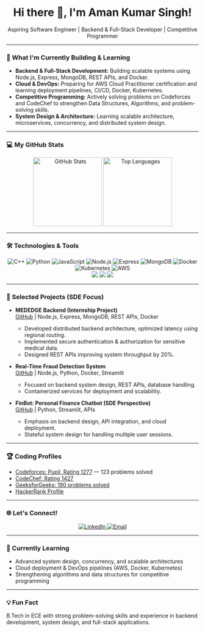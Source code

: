 <h1 align="center">Hi there 👋, I'm Aman Kumar Singh!</h1>

<p align="center">
  Aspiring Software Engineer | Backend & Full-Stack Developer | Competitive Programmer
</p>

---

### 🚀 What I'm Currently Building & Learning

- **Backend & Full-Stack Development:** Building scalable systems using Node.js, Express, MongoDB, REST APIs, and Docker.
- **Cloud & DevOps:** Preparing for AWS Cloud Practitioner certification and learning deployment pipelines, CI/CD, Docker, Kubernetes.
- **Competitive Programming:** Actively solving problems on Codeforces and CodeChef to strengthen Data Structures, Algorithms, and problem-solving skills.
- **System Design & Architecture:** Learning scalable architecture, microservices, concurrency, and distributed system design.

---

### 💻 My GitHub Stats

<p align="center">
  <img src="https://github-readme-stats.vercel.app/api?username=grimm-ak&show_icons=true&theme=dark&include_all_commits=true&count_private=true&hide=issues" alt="GitHub Stats" height="180px"/>
  <img src="https://github-readme-stats.vercel.app/api/top-langs/?username=grimm-ak&layout=compact&theme=dark&hide=css,html,jupyter%20notebook" alt="Top Languages" height="180px"/>
</p>

---

### 🛠️ Technologies & Tools

<p align="center">
  <img src="https://img.shields.io/badge/C%2B%2B-00599C?style=for-the-badge&logo=c%2B%2B&logoColor=white" alt="C++"/>
  <img src="https://img.shields.io/badge/Python-3776AB?style=for-the-badge&logo=python&logoColor=white" alt="Python"/>
  <img src="https://img.shields.io/badge/JavaScript-F7DF1E?style=for-the-badge&logo=javascript&logoColor=black" alt="JavaScript"/>
  <img src="https://img.shields.io/badge/Node.js-339933?style=for-the-badge&logo=node.js&logoColor=white" alt="Node.js"/>
  <img src="https://img.shields.io/badge/Express.js-000000?style=for-the-badge&logo=express&logoColor=white" alt="Express"/>
  <img src="https://img.shields.io/badge/MongoDB-47A248?style=for-the-badge&logo=mongodb&logoColor=white" alt="MongoDB"/>
  <img src="https://img.shields.io/badge/Docker-2496ED?style=for-the-badge&logo=docker&logoColor=white" alt="Docker"/>
  <img src="https://img.shields.io/badge/Kubernetes-326CE5?style=for-the-badge&logo=kubernetes&logoColor=white" alt="Kubernetes"/>
  <img src="https://img.shields.io/badge/AWS-FF9900?style=for-the-badge&logo=amazonaws&logoColor=white" alt="AWS"/>
  <br>
  <img src="https://img.shields.io/badge/Data%20Structures-%23007ACC?style=for-the-badge&logo=algorithm&logoColor=white"/>
  <img src="https://img.shields.io/badge/Algorithms-%23F05032?style=for-the-badge&logo=algorithm&logoColor=white"/>
  <img src="https://img.shields.io/badge/System%20Design-%231A1A1A?style=for-the-badge&logo=architecture&logoColor=white"/>
</p>

---

### 📂 Selected Projects (SDE Focus)

- **MEDEDGE Backend (Internship Project)**  
  [GitHub](https://github.com/grimm-ak) | Node.js, Express, MongoDB, REST APIs, Docker  
  - Developed distributed backend architecture, optimized latency using regional routing.  
  - Implemented secure authentication & authorization for sensitive medical data.  
  - Designed REST APIs improving system throughput by 20%.

- **Real-Time Fraud Detection System**  
  [GitHub](https://github.com/grimm-ak/fraud_detection_project) | Node.js, Python, Docker, Streamlit  
  - Focused on backend system design, REST APIs, database handling.  
  - Containerized services for deployment and scalability.

- **FinBot: Personal Finance Chatbot (SDE Perspective)**  
  [GitHub](https://github.com/grimm-ak/FinBot-AI-Chatbot) | Python, Streamlit, APIs  
  - Emphasis on backend design, API integration, and cloud deployment.  
  - Stateful system design for handling multiple user sessions.

---

### 🏆 Coding Profiles

- [Codeforces: Pupil, Rating 1277](https://codeforces.com/profile/aman_singh5117) — 123 problems solved  
- [CodeChef: Rating 1427](https://www.codechef.com/users/the_reaper5117)  
- [GeeksforGeeks: 190 problems solved](https://www.geeksforgeeks.org/user/amansing0sby/)  
- [HackerRank Profile](https://www.hackerrank.com/profile/amansingh51174)  

---

### 🌐 Let's Connect!

<p align="center">
  <a href="https://www.linkedin.com/in/aman-kumar-singh-97b239241/" target="_blank">
    <img src="https://img.shields.io/badge/LinkedIn-0077B5?style=for-the-badge&logo=linkedin&logoColor=white" alt="LinkedIn"/>
  </a>
  <a href="mailto:amansingh51174@gmail.com">
    <img src="https://img.shields.io/badge/Email-D14836?style=for-the-badge&logo=gmail&logoColor=white" alt="Email"/>
  </a>
</p>

---

### 🌱 Currently Learning
- Advanced system design, concurrency, and scalable architectures  
- Cloud deployment & DevOps pipelines (AWS, Docker, Kubernetes)  
- Strengthening algorithms and data structures for competitive programming

---

### 💡 Fun Fact
B.Tech in ECE with strong problem-solving skills and experience in backend development, system design, and full-stack applications.
